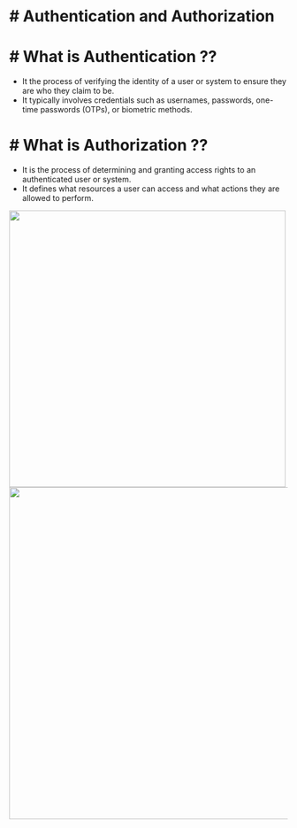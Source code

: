 # # Authentication and Authorization

# # What is Authentication ??

-  It the process of verifying the identity of a user or system to ensure they are who they claim to be.
-  It typically involves credentials such as usernames, passwords, one-time passwords (OTPs), or biometric methods.


# # What is Authorization ??
- It is the process of determining and granting access rights to an authenticated user or system.
- It defines what resources a user can access and what actions they are allowed to perform.

<img src="https://github.com/user-attachments/assets/c48267b7-cc0e-4042-b839-917089bb47b9"  width="500" height="500">
<img src="https://github.com/user-attachments/assets/15cfb3a6-31ea-4372-974f-908b9b62032f"  width="800" height="600">




